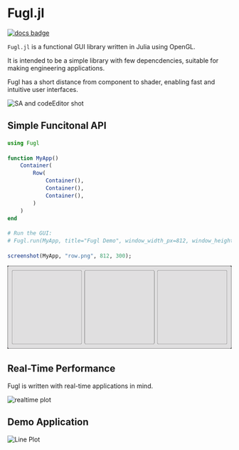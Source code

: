 # Fugl.jl

[![docs badge](https://img.shields.io/badge/docs-latest-blue.svg)](https://erikbuer.github.io/Fugl.jl/dev/)

`Fugl.jl` is a functional GUI library written in Julia using OpenGL.

It is intended to be a simple library with few depencdencies, suitable for making engineering applications.

Fugl has a short distance from component to shader, enabling fast and intuitive user interfaces.

<img width="1080" height="1080" alt="SA and codeEditor shot" src="https://github.com/user-attachments/assets/6119e8dd-9bd4-48ae-a8a1-e7d81b15f97a" />

## Simple Funcitonal API

```julia
using Fugl

function MyApp()
    Container(
        Row(
            Container(),
            Container(),
            Container(),
        )
    )
end

# Run the GUI:
# Fugl.run(MyApp, title="Fugl Demo", window_width_px=812, window_height_px=300, fps_overlay=true)

screenshot(MyApp, "row.png", 812, 300);
```

![Line Plot](docs/src/assets/row.png)

## Real-Time Performance

Fugl is written with real-time applications in mind.

![realtime plot](https://github.com/user-attachments/assets/5c0e1d61-dce3-4156-83ea-5eb35f298638)

## Demo Application

![Line Plot](docs/src/assets/ArrayApp_demo.gif)
